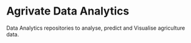 # Agrivate Data Analytics 
Data Analytics repositories to analyse, predict and Visualise agriculture data.
